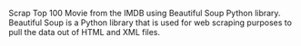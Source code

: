 Scrap Top 100 Movie from the IMDB using Beautiful Soup Python library.
Beautiful Soup is a Python library that is used for web scraping purposes to pull the data out of HTML and XML files.
